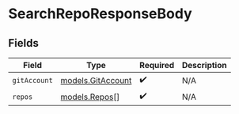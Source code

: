 # SearchRepoResponseBody


## Fields

| Field                                        | Type                                         | Required                                     | Description                                  |
| -------------------------------------------- | -------------------------------------------- | -------------------------------------------- | -------------------------------------------- |
| `gitAccount`                                 | [models.GitAccount](../models/gitaccount.md) | :heavy_check_mark:                           | N/A                                          |
| `repos`                                      | [models.Repos](../models/repos.md)[]         | :heavy_check_mark:                           | N/A                                          |